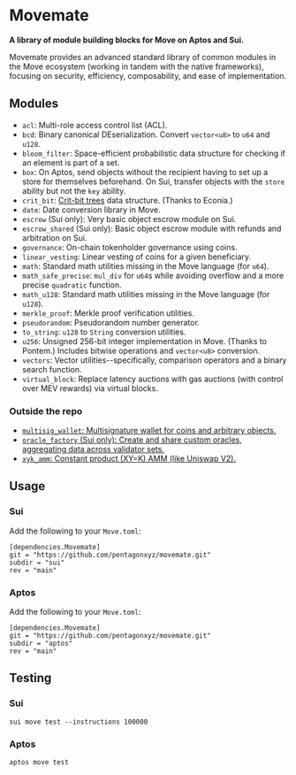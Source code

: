# Movemate

**A library of module building blocks for Move on Aptos and Sui.**

Movemate provides an advanced standard library of common modules in the Move ecosystem (working in tandem with the native frameworks), focusing on security, efficiency, composability, and ease of implementation.

## Modules

* `acl`: Multi-role access control list (ACL).
* `bcd`: Binary canonical DEserialization. Convert `vector<u8>` to `u64` and `u128`.
* `bloom_filter`: Space-efficient probabilistic data structure for checking if an element is part of a set.
* `box`: On Aptos, send objects without the recipient having to set up a store for themselves beforehand. On Sui, transfer objects with the `store` ability but not the `key` ability.
* `crit_bit`: [Crit-bit trees](https://cr.yp.to/critbit.html) data structure. (Thanks to Econia.)
* `date`: Date conversion library in Move.
* `escrow` (Sui only): Very basic object escrow module on Sui.
* `escrow_shared` (Sui only): Basic object escrow module with refunds and arbitration on Sui.
* `governance`: On-chain tokenholder governance using coins.
* `linear_vesting`: Linear vesting of coins for a given beneficiary.
* `math`: Standard math utilities missing in the Move language (for `u64`).
* `math_safe_precise`: `mul_div` for `u64`s while avoiding overflow and a more precise `quadratic` function.
* `math_u128`: Standard math utilities missing in the Move language (for `u128`).
* `merkle_proof`: Merkle proof verification utilities.
* `pseudorandom`: Pseudorandom number generator.
* `to_string`: `u128` to `String` conversion utilities.
* `u256`: Unsigned 256-bit integer implementation in Move. (Thanks to Pontem.) Includes bitwise operations and `vector<u8>` conversion.
* `vectors`: Vector utilities--specifically, comparison operators and a binary search function.
* `virtual_block`: Replace latency auctions with gas auctions (with control over MEV rewards) via virtual blocks.

### Outside the repo

* [`multisig_wallet`: Multisignature wallet for coins and arbitrary objects.](https://github.com/pentagonxyz/multisig-wallet-move)
* [`oracle_factory` (Sui only): Create and share custom oracles, aggregating data across validator sets.](https://github.com/pentagonxyz/move-oracles)
* [`xyk_amm`: Constant product (XY=K) AMM (like Uniswap V2).](https://github.com/pentagonxyz/xyk-amm-move)

## Usage

### Sui

Add the following to your `Move.toml`:

```
[dependencies.Movemate]
git = "https://github.com/pentagonxyz/movemate.git"
subdir = "sui"
rev = "main"
```

### Aptos

Add the following to your `Move.toml`:

```
[dependencies.Movemate]
git = "https://github.com/pentagonxyz/movemate.git"
subdir = "aptos"
rev = "main"
```

## Testing

### Sui

`sui move test --instructions 100000`

### Aptos
`aptos move test`

